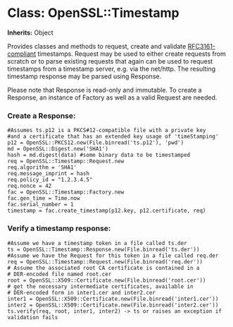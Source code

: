 # Class: OpenSSL::Timestamp
**Inherits:** Object
    

Provides classes and methods to request, create and validate
[RFC3161-compliant](http://www.ietf.org/rfc/rfc3161.txt) timestamps. Request
may be used to either create requests from scratch or to parse existing
requests that again can be used to request timestamps from a timestamp server,
e.g. via the net/http. The resulting timestamp response may be parsed using
Response.

Please note that Response is read-only and immutable. To create a Response, an
instance of Factory as well as a valid Request are needed.

### Create a Response:
    #Assumes ts.p12 is a PKCS#12-compatible file with a private key
    #and a certificate that has an extended key usage of 'timeStamping'
    p12 = OpenSSL::PKCS12.new(File.binread('ts.p12'), 'pwd')
    md = OpenSSL::Digest.new('SHA1')
    hash = md.digest(data) #some binary data to be timestamped
    req = OpenSSL::Timestamp::Request.new
    req.algorithm = 'SHA1'
    req.message_imprint = hash
    req.policy_id = "1.2.3.4.5"
    req.nonce = 42
    fac = OpenSSL::Timestamp::Factory.new
    fac.gen_time = Time.now
    fac.serial_number = 1
    timestamp = fac.create_timestamp(p12.key, p12.certificate, req)

### Verify a timestamp response:
    #Assume we have a timestamp token in a file called ts.der
    ts = OpenSSL::Timestamp::Response.new(File.binread('ts.der'))
    #Assume we have the Request for this token in a file called req.der
    req = OpenSSL::Timestamp::Request.new(File.binread('req.der'))
    # Assume the associated root CA certificate is contained in a
    # DER-encoded file named root.cer
    root = OpenSSL::X509::Certificate.new(File.binread('root.cer'))
    # get the necessary intermediate certificates, available in
    # DER-encoded form in inter1.cer and inter2.cer
    inter1 = OpenSSL::X509::Certificate.new(File.binread('inter1.cer'))
    inter2 = OpenSSL::X509::Certificate.new(File.binread('inter2.cer'))
    ts.verify(req, root, inter1, inter2) -> ts or raises an exception if validation fails



